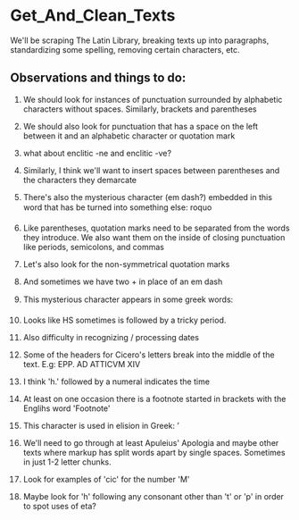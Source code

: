 # Get_And_Clean_Texts
We'll be scraping The Latin Library, breaking texts up into paragraphs, standardizing some spelling, removing certain characters, etc.

## Observations and things to do:
1. We should look for instances of punctuation surrounded by alphabetic characters without spaces. Similarly, brackets and parentheses

1. We should also look for punctuation that has a space on the left between it and an alphabetic character or quotation mark

1. what about enclitic -ne and enclitic -ve?

1. Similarly, I think we'll want to insert spaces between parentheses and the characters they demarcate

1. There's also the mysterious character (em dash?) embedded in this word that has be turned into something else: roquo

1. Like parentheses, quotation marks need to be separated from the words they introduce. We also want them on the inside of closing punctuation like periods, semicolons, and commas

1. Let's also look for the non-symmetrical quotation marks

1. And sometimes we have two + in place of an em dash

1. This mysterious character appears in some greek words: 

1. Looks like HS sometimes is followed by a tricky period.

1. Also difficulty in recognizing / processing dates

1. Some of the headers for Cicero's letters break into the middle of the text. E.g: EPP. AD ATTICVM XIV

1. I think 'h.' followed by a numeral indicates the time

1. At least on one occasion there is a footnote started in brackets with the Englihs word 'Footnote'

1. This character is used in elision in Greek: ’

1. We'll need to go through at least Apuleius' Apologia and maybe other texts where markup has split words apart by single spaces. Sometimes in just 1-2 letter chunks.

1. Look for examples of 'cic' for the number 'M'

1. Maybe look for 'h' following any consonant other than 't' or 'p' in order to spot uses of eta?

